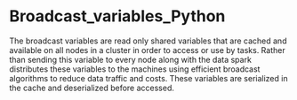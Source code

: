 # Broadcast_variables_Python

The broadcast variables are read only shared variables that are cached and available on all nodes in a cluster in order to access or use by tasks.
Rather than sending this variable to every node along with the data spark distributes these variables to the machines using efficient broadcast algorithms 
to reduce data traffic and costs.
These variables are serialized in the cache and deserialized before accessed.
